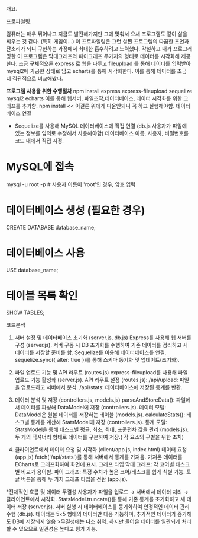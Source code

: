 개요. 

프로파일링. 

컴퓨터는 매우 뛰어나고 지금도 발전해가지만 그에 맞춰서 요새 프로그렘도 같이 살을 찌우는 것 같다. (특히 게임이...)
이 프로파일링은 그런 살찐 프로그렘의 따끔한 조언과 잔소리가 되니 구현하는 과정에서 최대한 흡수하려고 노력했다.
각설하고 내가 프로그래밍한 이 프로그렘은 막대그래프와 파이그래프 두가지의 형태로 데이터를 시각화해 제공한다.
조금 구체적으론 express 로 웹을 다루고 fileupload 를 통해 데이터를 입력받아 mysql2에 가공한 상태로 담고 echarts를 통해 시각화한다.
이를 통해 데이터를 조금 더 직관적으로 비교해봤다.



**프로그렘 사용을 위한 수행절차**
npm install express express-fileupload sequelize mysql2 echarts
이를 통해 웹서버, 파일조작,데이터베이스, 데이터 시각화를 위한 그래프를 추가함.
npm install << 이걸론 위에게 다운안되니 꼭 하고 실행해야함.
데이터베이스 연결
- Sequelize를 사용해 MySQL 데이터베이스에 직접 연결 (db.js 사용자가  파일에 있는 정보를 임의로 수정해서 사용해야함)
데이터베이스 이름, 사용자, 비밀번호를 코드 내에서 직접 지정.

# MySQL에 접속
mysql -u root -p   # 사용자 이름이 'root'인 경우, 암호 입력

# 데이터베이스 생성 (필요한 경우)
CREATE DATABASE database_name;

# 데이터베이스 사용
USE database_name;

# 테이블 목록 확인
SHOW TABLES;


코드분석 


1. 서버 설정 및 데이터베이스 초기화 (server.js, db.js)
Express를 사용해 웹 서버를 구성 (server.js).
서버 구동 시 DB 초기화를 수행하여 기존 데이터를 정리하고 새 데이터를 저장할 준비를 함.
Sequelize를 이용해 데이터베이스를 연결.
sequelize.sync({ alter: true })를 통해 스키마 동기화 및 업데이트(초기화).

2. 파일 업로드 기능 및 API 라우트 (routes.js)
express-fileupload를 사용해 파일 업로드 기능 활성화 (server.js).
API 라우트 설정 (routes.js):
/api/upload: 파일을 업로드하고 서버에서 분석.
/api/stats: 데이터베이스에 저장된 통계를 반환.

3. 데이터 분석 및 저장 (controllers.js, models.js)
 parseAndStoreData(): 파일에서 데이터를 파싱해 DataModel에 저장 (controllers.js).
데이터 모델: DataModel은 원본 데이터를 저장하는 테이블 (models.js).
calculateStats(): 태스크별 통계를 계산해 StatsModel에 저장 (controllers.js).
통계 모델: StatsModel을 통해 태스크별 평균, 최소, 최대, 표준편차 값을 관리 (models.js).
두 개의 딕셔너리 형태로 데이터를 구분하여 저장.( 각 요소의 구별을 위한 조치)

4. 클라이언트에서 데이터 요청 및 시각화 (client/app.js, index.html)
데이터 요청 (app.js)
 fetch('/api/stats')를 통해 서버에서 통계를 가져옴.
 가져온 데이터를 ECharts로 그래프화하여 화면에 표시.
그래프 타입
막대 그래프: 각 코어별 태스크별 비교가 용이함.
파이 그래프: 특정 수치가 높은 코어/태스크를 쉽게 식별 가능.
 토글 버튼을 통해 두 가지 그래프 타입을 전환 (app.js).

*전체적인 흐름 및 데이터 무결성
사용자가 파일을 업로드 → 서버에서 데이터 처리 → 클라이언트에서 시각화.
 StatsModel.truncate()를 통해 기존 통계를 초기화하고 새 데이터 저장 (server.js).
서버 실행 시 데이터베이스를 동기화하여 안정적인 데이터 관리 수행 (db.js).
 데이터는 5×5 형태의 데이터만 대응 가능하며, 추가적인 데이터가 증가해도 DB에 저장되지 않음 >무결성에는 다소 취약.
하지만 들어온 데이터를 일관되게 처리할 수 있으므로 일관성은 높다고 평가 가능.
